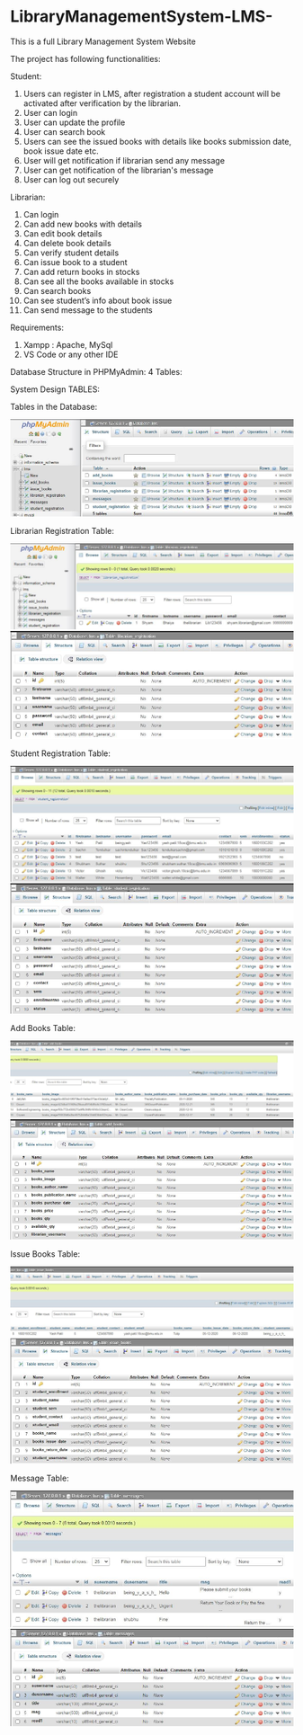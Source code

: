 # LibraryManagementSystem-LMS-
This is a full Library Management System Website

The project has following functionalities:

Student:

1. Users can register in LMS, after registration a student account will be activated after verification by the librarian.
2. User can login
3. User can update the profile
4. User can search book
5. Users can see the issued books with details like books submission date, book issue date etc.
6. User will get notification if librarian send any message
7. User can get notification of the librarian's message
8. User can log out securely

Librarian:

1. Can login  
2. Can add new books with details
3. Can edit book details
4. Can delete book details
5. Can verify student details
6. Can issue book to a student
7. Can add return books in stocks
8. Can see all the books available in stocks
9. Can search books
10. Can see student’s info about book issue
11. Can send message to the students

Requirements:
1. Xampp : Apache, MySql
2. VS Code or any other IDE

Database Structure in PHPMyAdmin:
4 Tables:

System Design
TABLES:

Tables in the Database:

![](/im1.jpg)

Librarian Registration Table:

![](/im2.jpg)
![](/im3.jpg)

Student Registration Table:

![](/im4.jpg)
![](/im5.jpg)

Add Books Table:

![](/im6.jpg)
![](/im7.jpg)


Issue Books Table:

![](/im8.jpg)
![](/im9.jpg)

Message Table:

![](/im12.jpg)
![](/im11.jpg)



